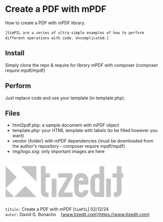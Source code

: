 
# Create a PDF with mPDF
How to create a PDF with mPDF library.

`[SimPIL are a series of ultra-simple examples of how to perform different operations with code. Uncomplicated.]`

## Install
Simply clone the repo & require for library mPDF with composer (composer require mpdf/mpdf) 

## Perform
Just replace code and use your template (in template.php).

## Files

- html2pdf.php: a sample document with mPDF object
- template.php: your HTML template with labels (to be filled however you want)
- vendor {folder} with mPDF dependencies {must be downloaded from the author's repository - composer require mpdf/mpdf}
- img/logo.svg: only important images are here



![](img/logo.svg)
---
`título:` Create a PDF with mPDF [`SimPIL`] 02/12/24\
`autor:` David G. Bonacho &nbsp;&nbsp;  [www.tizedit.com](https://www.tizedit.com)

